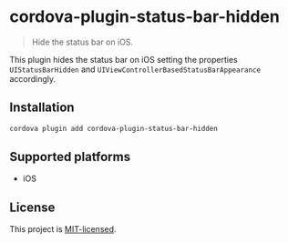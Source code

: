 # cordova-plugin-status-bar-hidden

> Hide the status bar on iOS.

This plugin hides the status bar on iOS setting the properties `UIStatusBarHidden` and `UIViewControllerBasedStatusBarAppearance` accordingly.

## Installation

```bash
cordova plugin add cordova-plugin-status-bar-hidden
```

## Supported platforms

* iOS

## License

This project is [MIT-licensed](LICENSE).
